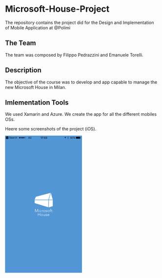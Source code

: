 # Microsoft-House-Project
The repository contains the project did for the Design and Implementation of Mobile Application at @Polimi

## The Team

The team was composed by Filippo Pedrazzini and Emanuele Torelli.

## Description

The objective of the course was to develop and app capable to manage the new Microsoft House in Milan. 

## Imlementation Tools

We used Xamarin and Azure. We create the app for all the different mobiles OSs.

Heere some screenshots of the project (iOS).

<img src="img/splash.png" width="50%">
